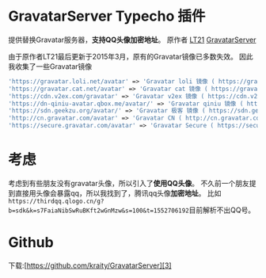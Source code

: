# GravatarServer Typecho 插件
提供替换Gravatar服务器，**支持QQ头像加密地址**。  原作者 [LT21][1] [GravatarServer][2]

由于原作者LT21最后更新于2015年3月，原有的Gravatar镜像已多数失效。
因此我收集了一些Gravatar镜像

```php
'https://gravatar.loli.net/avatar' => 'Gravatar loli 镜像 ( https://gravatar.loli.net )',
'https://gravatar.cat.net/avatar' => 'Gravatar cat 镜像 ( https://gravatar.cat.net )',
'https://cdn.v2ex.com/gravatar' => 'Gravatar v2ex 镜像 ( https://cdn.v2ex.com )',
'https://dn-qiniu-avatar.qbox.me/avatar/' => 'Gravatar qiniu 镜像 ( https://dn-qiniu-avatar.qbox.me )',
'https://sdn.geekzu.org/avatar/' => 'Gravatar 极客 镜像 ( https://sdn.geekzu.org )',
'http://cn.gravatar.com/avatar' => 'Gravatar CN ( http://cn.gravatar.com )',
'https://secure.gravatar.com/avatar' => 'Gravatar Secure ( https://secure.gravatar.com )'
```

考虑
====

考虑到有些朋友没有gravatar头像，所以引入了**使用QQ头像**。
不久前一个朋友提到直接用头像会暴露qq，所以我找到了，腾讯qq头像**加密地址**。
比如`https://thirdqq.qlogo.cn/g?b=sdk&k=s7FaiaNibSwRuBKft2wGnMzw&s=100&t=1552706192`目前解析不出QQ号。

Github
====
下载:[https://github.com/kraity/GravatarServer][3]


  [1]: http://lt21.me
  [2]: https://github.com/LT21/GravatarServer
  [3]: https://github.com/kraity/GravatarServer

